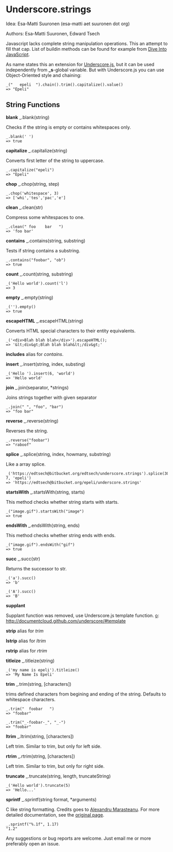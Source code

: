 # Underscore.strings #

Idea: Esa-Matti Suuronen (esa-matti aet suuronen dot org)

Authors: Esa-Matti Suuronen, Edward Tsech

Javascript lacks complete string manipulation operations.
This an attempt to fill that cap. List of buildin methods can be found
for example from [Dive Into JavaScript][d].

[d]: http://www.diveintojavascript.com/core-javascript-reference/the-string-object 


As name states this an extension for [Underscore.js][u], but it can be used
independently from **_s**-global variable. But with Underscore.js you can
use Object-Oriented style and chaining:

[u]: http://documentcloud.github.com/underscore/

    _("   epeli  ").chain().trim().capitalize().value()
    => "Epeli"


## String Functions ##

**blank** _.blank(string)

Checks if the string is empty or contains whitespaces only.

    _.blank(' ')
    => true

**capitalize** _.capitalize(string)

Converts first letter of the string to uppercase.

    _.capitalize("epeli")
    => "Epeli"
    
**chop** _.chop(string, step)

    _.chop('whitespace', 3)
    => ['whi','tes','pac','e']
    
**clean** _.clean(str)

Compress some whitespaces to one.

    _.clean(" foo    bar   ")
    => 'foo bar'
    
**contains** _.contains(string, substring)

Tests if string contains a substring.

    _.contains("foobar", "ob")
    => true

**count** _.count(string, substring)

    _('Hello world').count('l')
    => 3
    
**empty** _.empty(string)

    _('').empty()
    => true
    
**escapeHTML** _.escapeHTML(string)

Converts HTML special characters to their entity equivalents.

    _('<div>Blah blah blah</div>').escapeHTML();
    => '&lt;div&gt;Blah blah blah&lt;/div&gt;'
    
**includes** alias for *contains*.
    
**insert** _.insert(string, index, substing)

    _('Hello ').insert(6, 'world')
    => 'Hello world'

**join** _.join(separator, *strings)

Joins strings together with given separator

    _.join(" ", "foo", "bar")
    => "foo bar"
    
**reverse** _.reverse(string)

Reverses the string.

    _.reverse("foobar")
    => "raboof"

**splice**  _.splice(string, index, howmany, substring)

Like a array splice.

    _('https://edtsech@bitbucket.org/edtsech/underscore.strings').splice(30, 7, 'epeli')
    => 'https://edtsech@bitbucket.org/epeli/underscore.strings'
    
**startsWith** _.startsWith(string, starts)

This method checks whether string starts with starts.

    _("image.gif").startsWith("image")
    => true
    
**endsWith** _.endsWith(string, ends)

This method checks whether string ends with ends.

    _("image.gif").endsWith("gif")
    => true
    
**succ**  _.succ(str)

Returns the successor to str.

    _('a').succ()
    => 'b'
    
    _('A').succ()
    => 'B'
    
**supplant** 

Supplant function was removed, use Underscore.js template function.
[o]: http://documentcloud.github.com/underscore/#template
    
**strip** alias for *trim*

**lstrip** alias for *ltrim*

**rstrip** alias for *rtrim*

**titleize** _.titleize(string)

    _('my name is epeli').titleize()
    => 'My Name Is Epeli'
    
**trim** _.trim(string, [characters])

trims defined characters from begining and ending of the string.
Defaults to whitespace characters.

    _.trim("  foobar   ")
    => "foobar"

    _.trim("_-foobar-_", "_-")
    => "foobar"


**ltrim** _.ltrim(string, [characters])

Left trim. Similar to trim, but only for left side.


**rtrim** _.rtrim(string, [characters])

Left trim. Similar to trim, but only for right side.
    
**truncate** _.truncate(string, length, truncateString)

    _('Hello world').truncate(5)
    => 'Hello...'

**sprintf** _.sprintf(string format, *arguments)

C like string formatting. 
Credits goes to [Alexandru Marasteanu][o].
For more detailed documentation, see the [original page][o].

[o]: http://www.diveintojavascript.com/projects/sprintf-for-javascript

    _.sprintf("%.1f", 1.17)
    "1.2"


Any suggestions or bug reports are welcome. Just email me or more preferably open an issue.


